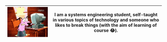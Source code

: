 | <img src="src/tenor.gif"  /> | I am a systems engineering student, self-taught in various topics of technology and someone who likes to break things (with the aim of learning of course 😂). |
| :--------------------------: | :----------------------------------------------------------: |

<!--
**Chucklagos/Chucklagos** is a ✨ _special_ ✨ repository because its `README.md` (this file) appears on your GitHub profile.

Here are some ideas to get you started:

- 🔭 I’m currently working on ...
- 🌱 I’m currently learning ...
- 👯 I’m looking to collaborate on ...
- 🤔 I’m looking for help with ...
- 💬 Ask me about ...
- 📫 How to reach me: ...
- 😄 Pronouns: ...
- ⚡ Fun fact: ...
-->
